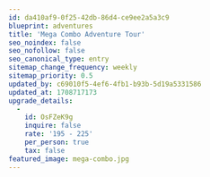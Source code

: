 ```yaml
---
id: da410af9-0f25-42db-86d4-ce9ee2a5a3c9
blueprint: adventures
title: 'Mega Combo Adventure Tour'
seo_noindex: false
seo_nofollow: false
seo_canonical_type: entry
sitemap_change_frequency: weekly
sitemap_priority: 0.5
updated_by: c69010f5-4ef6-4fb1-b93b-5d19a5331586
updated_at: 1708717173
upgrade_details:
  -
    id: OsFZeK9g
    inquire: false
    rate: '195 - 225'
    per_person: true
    tax: false
featured_image: mega-combo.jpg
---
```


